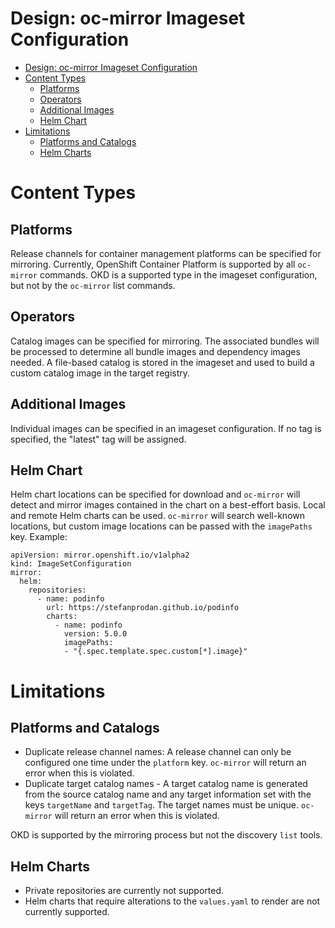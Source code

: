 Design: oc-mirror Imageset Configuration
===

- [Design: oc-mirror Imageset Configuration](#design-oc-mirror-imageset-configuration)
- [Content Types](#content-types)
  - [Platforms](#platforms)
  - [Operators](#operators)
  - [Additional Images](#additional-images)
  - [Helm Chart](#helm-chart)
- [Limitations](#limitations)
  - [Platforms and Catalogs](#platforms-and-catalogs)
  - [Helm Charts](#helm-charts)


# Content Types

## Platforms

Release channels for container management platforms can be specified for mirroring. 
Currently, OpenShift Container Platform is supported by all `oc-mirror` commands.
OKD is a supported type in the imageset configuration, but not by the `oc-mirror` list commands.

## Operators

Catalog images can be specified for mirroring. The associated bundles will be processed
to determine all bundle images and dependency images needed.
A file-based catalog is stored in the imageset and used to build
a custom catalog image in the target registry.

## Additional Images

Individual images can be specified in an imageset configuration. If no tag is specified, the "latest" tag will be assigned.

## Helm Chart

Helm chart locations can be specified for download and `oc-mirror` will detect and mirror images contained in the chart
on a best-effort basis. Local and remote Helm charts can be used. `oc-mirror` will search well-known locations, but custom image locations can be passed with the `imagePaths` key. Example:


```
apiVersion: mirror.openshift.io/v1alpha2
kind: ImageSetConfiguration
mirror:
  helm:
    repositories:
      - name: podinfo
        url: https://stefanprodan.github.io/podinfo
        charts:
          - name: podinfo
            version: 5.0.0
            imagePaths: 
            - "{.spec.template.spec.custom[*].image}"
```

# Limitations

## Platforms and Catalogs

- Duplicate release channel names: A release channel can only be configured one time under the `platform` key. `oc-mirror` will return an error when this is violated.
- Duplicate target catalog names - A target catalog name is generated from the source catalog name and any target information set with the keys `targetName` and `targetTag`. The target names must be unique. `oc-mirror` will return an error when this is violated.

OKD is supported by the mirroring process but not the discovery `list` tools.

## Helm Charts

- Private repositories are currently not supported. 
- Helm charts that require alterations to the `values.yaml` to render are not currently supported.




